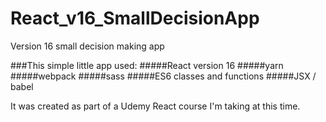 # React_v16_SmallDecisionApp
Version 16 small decision making app

###This simple little app used:
#####React version 16
#####yarn
#####webpack
#####sass
#####ES6 classes and functions
#####JSX / babel

It was created as part of a Udemy React course I'm taking at this time.
